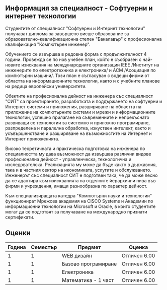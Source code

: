 ## Информация за специалност - Софтуерни и интернет технологии

Студентите от специалност "Софтуерни и Интернет технологии" получават диплома за завършено висше образование за образователно-квалификационна степен "Бакалавър" с професионална квалификация "Компютърен инженер".

Обучението се извършва в редовна форма с продължителност 4 години. Провежда се по нов учебен план, който е съобразен с най­-новите изисквания на международните организации IEEE /Институт на инженерите по електротехника и електроника/ и АСМ /Асоциация по компютърни машини/. Този план е съгласуван с водещи фирми от областта на информационните технологии, както и с учебните планове на редица европейски университети.

Обектите на професионална дейност на инженера със специалност "СИТ" са проектирането, разработката и поддържането на софтуерни и Интернет системи и приложения, разширяване на областта на приложение на компютърните системи и мрежи и информационните технологии, успешно прилагане на съвременните и непрекъснато развиващи се технологии за системно и приложно програмиране, разпределена и паралелна обработка, изкуствен интелект, както и усъвършенстване и разширяване на възможностите на Интернет и Интернет приложенията.

Високо теоретичната и практическа подготовка на инженера по специалността му дава възможност да извършва различни видове професионална дейност - управленческа, технологична и изследователска. Реализацията му може да бъде както в държавния, така и в частния сектор на икономиката, услугите и обслужването. Инженерът със специалност СИТ е подготвен така, че да може лесно да се адаптира към изискванията на отделните йерархични нива във фирми и учреждения, имащи разнообразна по характер дейност.

Към специализиращата катедра "Компютърни науки и технологии" функционират Мрежова академия на CISCO Systems и Академии по информационни технологии на Microsoft и Oracle, в които студентите могат да се подготвят за получаване на международно признати сертификати.

## Оценки

|Година|Семестър|Предмет|Оценка|
|---|---|---|---|
|1|1|WEB дизайн|Отличен 6.00|
|1|1|Базово програмиране|Отличен 6.00|
|1|1|Електроника |Отличен 6.00|
|1|1|Математика - 1 част|Отличен 6.00|


